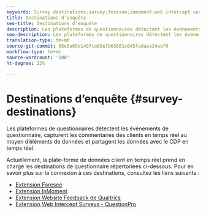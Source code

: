 ```yaml
---
keywords: Survey destinations;survey;foresee;inmoment;web intercept surveys;qualtrics
title: Destinations d’enquête
seo-title: Destinations d’enquête
description: Les plateformes de questionnaires détectent les événements de questionnaire, capturent les commentaires des clients en temps réel au moyen d’éléments de données et partagent les données avec le CDP en temps réel.
seo-description: Les plateformes de questionnaires détectent les événements de questionnaire, capturent les commentaires des clients en temps réel au moyen d’éléments de données et partagent les données avec le CDP en temps réel.
translation-type: tm+mt
source-git-commit: 85e6a65e1407ca60e7b63681c045fadaaa24aef9
workflow-type: tm+mt
source-wordcount: '100'
ht-degree: 32%

---
```



# Destinations d’enquête {#survey-destinations}

Les plateformes de questionnaires détectent les événements de questionnaire, capturent les commentaires des clients en temps réel au moyen d’éléments de données et partagent les données avec le CDP en temps réel.

Actuellement, la plate-forme de données client en temps réel prend en charge les destinations de questionnaire répertoriées ci-dessous. Pour en savoir plus sur la connexion à ces destinations, consultez les liens suivants :

- [Extension Foresee](./foresee.md)
- [Extension InMoment](./inmoment.md)
- [Extension Website Feedback de Qualtrics](./qualtrics.md)
- [Extension Web Intercept Surveys - QuestionPro](./web-intercept-surveys.md)
